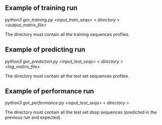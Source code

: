 ## Example of training run
*python3 gor_training.py <input_train_seqs> < directory > <output_matrix_file>*
 
The directory must contain all the training sequences profiles.
  
## Example of predicting run
  *python3 gor_prediction.py <input_test_seqs> < directory > <log_matrix_file>*
 
The directory must contain all the test set sequences profiles.

## Example of performance run
*python3 gor_performance.py <input_test_seqs> < directory >*

The directory must contain all the test set dssp sequences (predicted in the previous run and expected).
